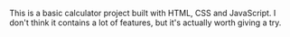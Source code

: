 This is a basic calculator project built with HTML, CSS and JavaScript.
I don't think it contains a lot of features, but it's actually worth giving a try.

